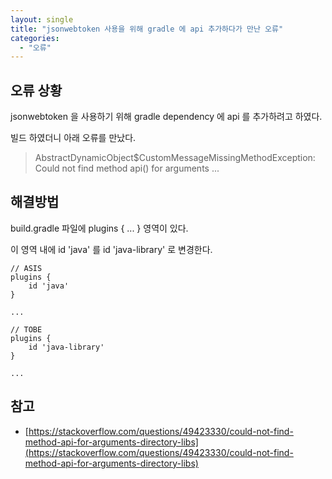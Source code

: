 ```yaml
---
layout: single
title: "jsonwebtoken 사용을 위해 gradle 에 api 추가하다가 만난 오류"
categories:
  - "오류"
---
```


## 오류 상황

jsonwebtoken 을 사용하기 위해 gradle dependency 에 api 를 추가하려고 하였다.

빌드 하였더니 아래 오류를 만났다.

> AbstractDynamicObject$CustomMessageMissingMethodException: Could not find method api() for arguments ...

## 해결방법

build.gradle 파일에 plugins { ... } 영역이 있다.

이 영역 내에 id 'java' 를 id 'java-library' 로 변경한다.

```
// ASIS
plugins {
	id 'java'
}

...
```

```
// TOBE
plugins {
	id 'java-library'
}

...
```


## 참고

- [https://stackoverflow.com/questions/49423330/could-not-find-method-api-for-arguments-directory-libs](https://stackoverflow.com/questions/49423330/could-not-find-method-api-for-arguments-directory-libs)
